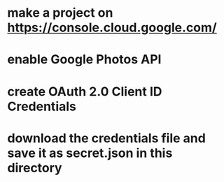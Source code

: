 # make a project on https://console.cloud.google.com/

# enable Google Photos API

# create OAuth 2.0 Client ID Credentials

# download the credentials file and save it as secret.json in this directory